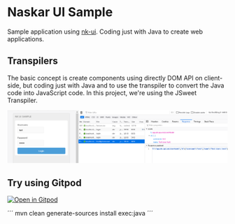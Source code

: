 # Naskar UI Sample

Sample application using [nk-ui](https://github.com/naskarlab/nk-ui). Coding just with Java to create web applications.

## Transpilers

The basic concept is create components using directly DOM API on client-side, but coding just with Java and to use the transpiler to convert the Java code into JavaScript code. In this project, we're using the JSweet Transpiler.

![UI](/docs/nk-ui-sample_login.png)

## Try using Gitpod

[![Open in Gitpod](https://gitpod.io/button/open-in-gitpod.svg)](https://gitpod.io#snapshot/f9ce1083-5a3f-40d6-92e2-af9038faaabb)

´´´
mvn clean generate-sources install exec:java
´´´